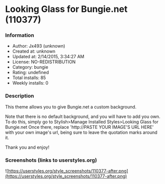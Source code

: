 # Looking Glass for Bungie.net (110377)

### Information
- Author: Jx493 (unknown)
- Created at: unknown
- Updated at: 2/14/2015, 3:34:27 AM
- License: NO-REDISTRIBUTION
- Category: bungie
- Rating: undefined
- Total installs: 85
- Weekly installs: 0


### Description
This theme allows you to give Bungie.net a custom background.

Note that there is no default background, and you will have to add you own.
To do this, simply go to Stylish>Manage Installed Styles>Looking Glass for Bungie.net
Once there, replace 'http://PASTE YOUR IMAGE'S URL HERE' with your own image's url, being sure to leave the quotation marks around it.

Thank you and enjoy!


### Screenshots (links to userstyles.org)
![https://userstyles.org/style_screenshots/110377-after.png](https://userstyles.org/style_screenshots/110377-after.png)


